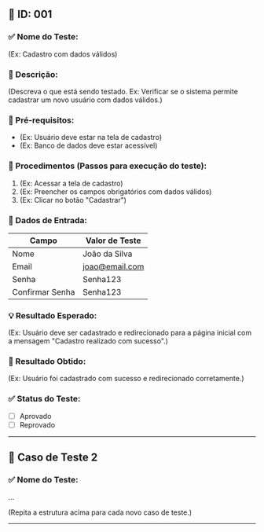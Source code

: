 ## 🧪 ID: 001

### ✅ Nome do Teste:
(Ex: Cadastro com dados válidos)

### 🎯 Descrição:
(Descreva o que está sendo testado. Ex: Verificar se o sistema permite cadastrar um novo usuário com dados válidos.)

### 🧰 Pré-requisitos:
- (Ex: Usuário deve estar na tela de cadastro)
- (Ex: Banco de dados deve estar acessível)

### 📝 Procedimentos (Passos para execução do teste):
1. (Ex: Acessar a tela de cadastro)
2. (Ex: Preencher os campos obrigatórios com dados válidos)
3. (Ex: Clicar no botão "Cadastrar")

### 🧾 Dados de Entrada:
| Campo            | Valor de Teste        |
|------------------|------------------------|
| Nome             | João da Silva          |
| Email            | joao@email.com         |
| Senha            | Senha123               |
| Confirmar Senha  | Senha123               |

### 💡 Resultado Esperado:
(Ex: Usuário deve ser cadastrado e redirecionado para a página inicial com a mensagem "Cadastro realizado com sucesso".)

### 📌 Resultado Obtido:
(Ex: Usuário foi cadastrado com sucesso e redirecionado corretamente.)

### ✅ Status do Teste:
- [ ] Aprovado
- [ ] Reprovado

---

## 🧪 Caso de Teste 2

### ✅ Nome do Teste:
...

(Repita a estrutura acima para cada novo caso de teste.)

---


